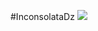 #InconsolataDz ![](https://cloud.githubusercontent.com/assets/8317250/7021757/2235d072-dd60-11e4-8836-ad09aecf3ff0.png)
